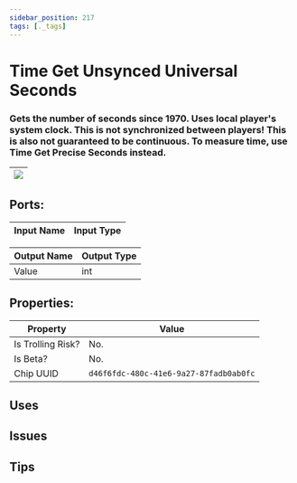 ```yaml
---
sidebar_position: 217
tags: [._tags]
---
```


# Time Get Unsynced Universal Seconds


### Gets the number of seconds since 1970. Uses local player's system clock. This is not synchronized between players! This is also not guaranteed to be continuous. To measure time, use Time Get Precise Seconds instead.

| ![](https://images-ext-2.discordapp.net/external/MPmIaQzlEPmgGWlgi-WxBBXt0Bjv_zWPkg1y1f_sy3s/https/www.recroomcircuits.com/image/circuit/absolute-value?width=206&height=108) |
|-----|

## Ports:

| Input Name | Input Type |
|-----------|-----------|

| Output Name | Output Type |
|-----------|-----------|
| Value | int |

## Properties:

| Property  | Value |
|-------------------|-----------|
| Is Trolling Risk? | No. |
| Is Beta? | No. |
| Chip UUID | `d46f6fdc-480c-41e6-9a27-87fadb0ab0fc` |

## Uses

## Issues

## Tips